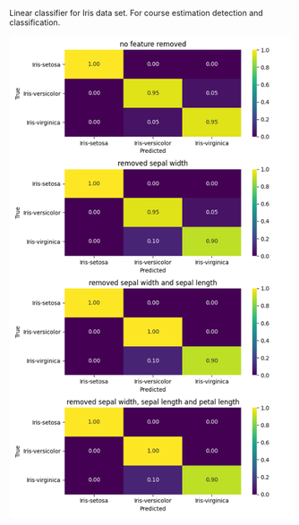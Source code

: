 Linear classifier for Iris data set. For course estimation detection and classification. 

![results](part2_conf_mat.png)